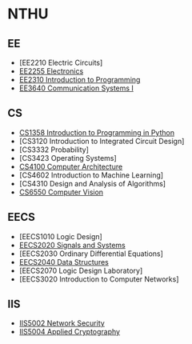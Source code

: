# NTHU

## EE
- [EE2210 Electric Circuits]
- [EE2255 Electronics](https://github.com/QinWenFeng/EE2255_Electronics)
- [EE2310 Introduction to Programming](https://github.com/QinWenFeng/EE2310_Introduction-to-Programming)
- [EE3640 Communication Systems I](https://github.com/QinWenFeng/EE3640_Communication-Systems-I)

## CS
- [CS1358 Introduction to Programming in Python](https://github.com/QinWenFeng/EE2310_Introduction-to-Programming)
- [CS3120 Introduction to Integrated Circuit Design]
- [CS3332 Probability]
- [CS3423 Operating Systems]
- [CS4100 Computer Architecture](https://github.com/QinWenFeng/CS4100_Computer_Architecture)
- [CS4602 Introduction to Machine Learning]
- [CS4310 Design and Analysis of Algorithms]
- [CS6550 Computer Vision](https://github.com/QinWenFeng/CS6550_Computer-Vision)

## EECS
- [EECS1010 Logic Design]
- [EECS2020 Signals and Systems](https://github.com/QinWenFeng/EECS2020_Signals-and-Systems)
- [EECS2030 Ordinary Differential Equations]
- [EECS2040 Data Structures](https://github.com/QinWenFeng/EECS2040_Data-Structures)
- [EECS2070 Logic Design Laboratory]
- [EECS3020 Introduction to Computer Networks]

## IIS
- [IIS5002 Network Security](https://github.com/QinWenFeng/IIS5002_Network-Security)
- [IIS5004 Applied Cryptography](https://github.com/QinWenFeng/IIS5004_Applied-Cryptography)


